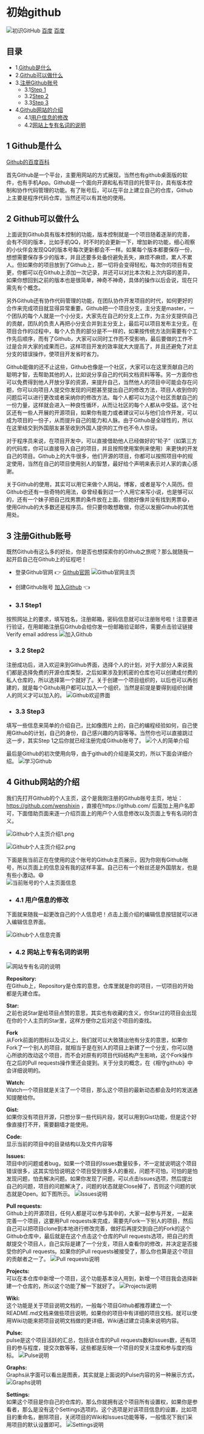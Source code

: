 # 初始github
![初识GitHub](../img/github/初识Github.png)
<a href="http://www.baidu.com">百度</a>
[百度](http://www.baidu.com)
## 目录
- 1.[Github是什么](#1-github是什么) 
- 2.[Github可以做什么](#2-github可以做什么)
- 3.[注册Github账号](#3-注册github账号)
	- 3.1[Step 1](#31-step1)
	- 3.2[Step 2](#32-step2)
	- 3.3[Step 3](#33-step3)
- 4.[Github网站的介绍](#4-github网站的介绍)
	- 4.1[用户信息的修改](#41-用户信息的修改)
	- 4.2[网站上专有名词的说明](#42-网站上专有名词的说明)

## 1 Github是什么
[Github的百度百科](http://baike.baidu.com/link?url=WDFA0PF6QxWuccDtdEZGIbtDZx5KN45Ei-MFKc_qjkFDP58IpJUW5r8P7hbISWPF7Me4tzsIjsBTflj4u55KfK) 

首先Github是一个平台，主要用网站的方式展现，当然也有github桌面版的软件，也有手机App。Github是一个面向开源和私有项目的托管平台，具有版本控制和协作代码管理的功能。有了账号后，可以在平台上建立自己的仓库，Github上主要是程序代码仓库，当然还可以有其他的使用。

## 2 Github可以做什么
上面说到Github具有版本控制的功能，版本控制就是一个项目随着逐渐的完善，会有不同的版本，比如手机QQ，时不时的会更新一下，增加新的功能，细心观察的小伙伴会发现QQ的版本号每次更新都会不一样。如果每个版本都要保存一份，想想需要保存多少的版本，并且还要多处备份避免丢失，麻烦不麻烦，累人不累人。但如果你的项目放到了Github上，那一切将会变得轻松，每次你的项目有变更，你都可以在Github上添加一次记录，并还可以对比本次和上次内容的差异，如果你想回到之前的版本也是很简单，神奇不神奇，具体的操作以后会说，现在只需先有个概念。

另外Github还有协作代码管理的功能，在团队协作开发项目的时代，如何更好的合作来完成项目就显得异常重要。Github把一个项目分支，主分支是master，一个团队的每个人就是一个小分支，大家先在自己的分支上工作，为主分支提供自己的贡献，团队的负责人再把小分支合并到主分支上，最后可以项目发布主分支。在项目合作的过程中，每个人负责的部分是不一样的，如果按传统方法则需要有个工作先后顺序，而有了Github，大家可以同时工作而不受影响，最后要做的工作不过是合并大家的成果而已，这样项目开发的效率就大大提高了，并且还避免了对主分支的错误操作，使项目开发省时省力。

Github能做的还不止这些，Github也像是一个社区，大家可以在这里贡献自己的聪明才智，去帮助其他的人，比如说分享自己的代码文档资料等等。另一方面你也可以免费得到他人开放分享的资源，来提升自己，当然他人的项目中可能会存在问题，你可以向项目人提交你发现的问题甚至提出自己的修改方法，项目人收到你的问题后可以进行更改或者采纳你的修改方法。每个人都可以为这个社区贡献自己的一份力量，这样就会进入一种良性循环，从而让社区的每个人都从中受益。这个社区还有一些人开展的开源项目，如果你有能力或者建议可以与他们合作开发，可以成为项目的一份子，从而提升自己的能力和人脉。由于Github是全球性的，所以在这里结交到外国朋友甚至收到外国人提供的工作也不令人惊讶。

对于程序员来说，在项目开发中，可以直接借助他人已经做好的“轮子”（如第三方的代码库，你可以直接导入自己的项目，并且按照使用案例来使用）来更快的开发自己的项目。Github上的大牛很多，他们开源的项目，你都可以按照项目中的规定使用，当然在自己的项目使用别人的智慧，最好给个声明来表示对人家的衷心感谢。

关于Github的使用，其实可以用它来做个人网站，博客，或者是写个人简历。但Github也还有一些奇特的用法，:smile:曾经看到过一个人用它来写小说，也是够可以的，还有一个妹子把自己找男票的条件放在上面，但她好像并没有找到男票:smiley:，使用Github的大多数还是程序员。但只要你敢想敢做，你还以发掘Github的其他用处。

## 3 注册Github账号 
既然Github有这么多的好处，你是否也想探索你的Github之旅呢？那么就随我一起开启自己在Github上的征程吧！

- 登录Github官网 :point_right: [Github官网](https://github.com/)
![Github官网主页](../img/github/Github官网主页.png)

- 创建Github账号 [加入Github](https://github.com/join?source=login) :point_left:

- ### 3.1 Step1
按照网站上的要求，填写姓名，注册邮箱，密码信息就可以注册账号啦！注意要进行验证，在用邮箱注册后Github会给你发一份邮箱验证邮件，需要点击验证链接 Verify email address 
![加入Github](../img/github/加入Github.png)

- ### 3.2 Step2
注册成功后，进入欢迎来到Github界面，选择个人的计划，对于大部分人来说我们都是选择免费的开源仓库类型，之后如果涉及到机密的仓库也可以创建成付费的私人仓库的，所以选择第一个就好了。关于创建一个项目组织的，以后也可以再创建的，就是每个Github用户都可以加入一个组织，当然是前提是要得到组织创建人的同义才可以加入的。
![Github欢迎界面](../img/github/Github欢迎界面.png)

- ### 3.3 Step3
填写一些信息来简单的介绍自己，比如像图片上的，自己的编程经验如何，自己使用Github的计划，自己的身份，自己感兴趣的内容等等。当然你也可以直接跳过这一步，其实Step 1之后你就已经注册完成Github账号了。
![个人的简单介绍](../img/github/个人的简单介绍.png)

最后是Github的初次使用向导，由于github的介绍是英文的，所以下面会详细介绍。
![学习Github](../img/github/学习Github.png)

## 4 Github网站的介绍
我们先打开Github的个人主页，这个是我刚注册的Github账号主页，地址：https://github.com/wenshixin ，直接在https://github.com/ 后面加上用户名即可，下面借助页面来逐一介绍页面上的用户个人信息修改以及页面上专有名词的含义。

![Github个人主页介绍1.png](../img/github/Github个人主页介绍1.png)

![Github个人主页介绍2.png](../img/github/Github个人主页介绍2.png)

下面是我当前正在在使用的这个账号的Github主页展示，因为你刚有Github账号，所以页面上的信息没有我的这样丰富。自己已有一个粉丝还是外国朋友，也是有些小激动。:smile:  
![当前账号的个人主页面信息](../img/github/当前账号的个人主页面信息.png)

- ### 4.1 用户信息的修改
下面就来随我一起更改自己的个人信息吧！点击上面介绍的编辑信息按钮就可以进入编辑信息界面。

![Github个人信息完善](../img/github/Github个人信息完善.png)

- ### 4.2 网站上专有名词的说明

![网站专有名词的说明](../img/github/网站专有名词的说明.png)

**Repository:**  
在Github上，Repository是仓库的意思，仓库里就是你的项目，一切项目的开始都是先建仓库。

**Star:**  
之前也说Star是给项目点赞的意思，其实也有收藏的含义，你Star过的项目会出现在你的个人主页的Star里，这样方便你之后对这个项目的查找。

**Fork**  
从Fork前面的图标以及词义上，我们就可以大致猜出他有分支的意思，如果你Fork了一个别人的项目，就相当于是在别人的项目上新建了一个分支，你可以随心所欲的改动这个项目，而不会对原有的项目代码结构产生影响，这个Fork操作在之后的Pull requests操作里还会提到。关于分支的概念，在《相守github》中会详细说明的。

**Watch:**  
Watch一个项目就是关注了一个项目，那么这个项目的最新动态都会及时的发送通知提醒给你。

**Gist:**  
如果你没有项目开源，只想分享一些代码片段，就可以用到Gist功能，但是这个好像直接打不开，需要翻墙才能使用。

**Code:**  
显示当前的项目中的目录结构以及文件内容等

**Issues:**  
项目中的问题或者bug，如果一个项目的Issues数量较多，不一定就说明这个项目错误很多，这其实恰恰说明这个项目受到很多人的重视，问题不可怕，可怕的是怕发现问题，怕去解决问题。如果你发现了问题，可以点击Issues选项，然后提出自己的问题，项目的问题解决了，问题的状态就是Close掉了，否则这个问题的状态就是Open。如下图所示。
![Issues说明](../img/github/Issues说明.png)

**Pull requests:**  
 Github上的开源项目，任何人都是可以参与其中的，大家一起参与开发，一起来完善一个项目，这要用Pull requests来完成，需要先Fork一下别人的项目，然后自己可以把项目clone到本地进行修改完善，做好后再提交到自己的Fork的这个Github仓库中，最后就是在这个点击这个仓库的Pull requests选项，把自己的贡献提交个项目人，自己实际是建了一个分支，项目人查看你的修改，并决定是否接受你的Pull requests。如果你的Pull requests被接受了，那么你也算是这个项目的贡献者之一了。
![Pull requests说明](../img/github/Pullrequests说明.png)

**Projects:**  
可以在本仓库中新增一个项目，这个功能基本没人用到，新增一个项目我会选择新建一个仓库的，所以这个功能了解一下就好了。
![Projects说明](../img/github/Projects说明.png)

**Wiki:**  
这个功能是关于项目说明文档的，一般每个项目Github都推荐建立一个README.md文档来做些项目说明，如果你的项目中有详细的项目文档，就可以使用Wiki功能来把项目说明文档做的更详细，Wiki通过建立词条来说明内容。

**Pulse:**  
pulse是这个项目活跃的汇总，包括该仓库的Pull requests数和Issues数，还有项目的参与程度，提交次数等等，这些都是反映一个项目的受关注度和参与度的指标。
![Pulse说明](../img/github/Pulse说明.png)

**Graphs:**  
Graphs从字面可以看出是图表，其实就是上面说的Pulse内容的另一种展示方式，
![Graphs说明](../img/github/Graphs说明.png)

**Settings:**  
如果这个项目是你自己的仓库的，那么你就拥有这个项目所有设置权，如果你是参看者，那么是没有这个Settings选项的。这个选项是对该项目信息的设置，比如项目的重命名，删除项目，关闭项目的Wiki和Issues功能等等，一般情况下我们采用项目的默认设置即可。
![Settings说明](../img/github/Settings说明.png)


